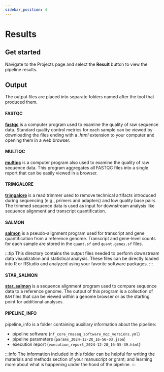 ```yaml
---
sidebar_position: 4
---
```


# Results

## Get started
Navigate to the Projects page and select the **Result** button to view the pipeline results.

## Output
The output files are placed into separate folders named after the tool that produced them.

#### FASTQC
[**fastqc**](https://www.bioinformatics.babraham.ac.uk/projects/fastqc/) is a computer program used to examine the quality of raw sequence data.  Standard quality control metrics for each sample can be viewed by downloading the files ending with a *.html* extension to your computer and opening them in a web browser.

#### MULTIQC
[**multiqc**](https://seqera.io/multiqc/) is a computer program also used to examine the quality of raw sequence data.  This program aggregates all FASTQC files into a single report that can be easily viewed in a browser.

#### TRIMGALORE
[**trimgalore**](https://www.bioinformatics.babraham.ac.uk/projects/trim_galore/) is a read trimmer used to remove technical artifacts introduced during sequencing (e.g., primers and adapters) and low quality base pairs.  The trimmed sequence data is used as input for downstream analysis like sequence alignment and transcript quantification. 

#### SALMON 
[**salmon**](https://salmon.readthedocs.io/en/latest/salmon.html) is a pseudo-alignment program used for transcript and gene quantification from a reference genome.  Transcript and gene-level counts for each sample are stored in the `quant.sf` and `quant.genes.sf` files.

:::tip
This directory contains the output files needed to perform downstream data visualization and statistical analysis.  These files can be directly loaded into R or RStudio and analyzed using your favorite software packages.
:::

#### STAR_SALMON 
[**star_salmon**](https://github.com/alexdobin/STAR) is a sequence alignment program used to compare sequence data to a reference genome.  The output of this program is a collection of `BAM` files that can be viewed within a genome browser or as the starting point for additional analyses.

#### PIPELINE_INFO
pipeline_info is a folder containing auxillary information about the pipeline:
- pipeline software (`nf_core_rnaseq_software_mqc_versions.yml`)
- pipeline parameters (`params_2024-12-20_16-56-03.json`)
- execution report (`execution_report_2024-12-20_16-55-39.html`)

:::info
The information included in this folder can be helpful for writing the materials and methods section of your manuscript or grant; and learning more about what is happening under the hood of the pipeline.
:::
